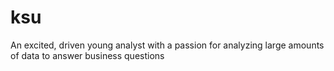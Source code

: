 # ksu
An excited, driven young analyst with a passion for analyzing large amounts of data to answer business questions
